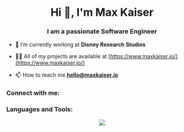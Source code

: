 <h1 align="center">Hi 👋, I'm Max Kaiser</h1>
<h3 align="center">I am a passionate Software Engineer</h3>

- 🔭 I’m currently working at **Disney Research Studios**

- 👨‍💻 All of my projects are available at [https://www.maxkaiser.io/](https://www.maxkaiser.io/)

- 📫 How to reach me **hello@maxkaiser.io**

<h3 align="left">Connect with me:</h3>
<p align="left">
</p>

<h3 align="left">Languages and Tools:</h3>
<p align="center">
  <a href="https://skillicons.dev">
    <img src="https://skillicons.dev/icons?i=cpp,go,js,ts,rust,mongodb,postgres,vue,svelte,neovim,firebase,godot,unreal,unity,git" />
  </a>
</p>
